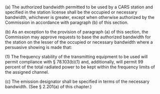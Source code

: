 (a) The authorized bandwidth permitted to be used by a CARS station and specified in the station license shall be the occupied or necessary bandwidth, whichever is greater, except when otherwise authorized by the Commission in accordance with paragraph (b) of this section.
                                    

(b) As an exception to the provision of paragraph (a) of this section, the Commission may approve requests to base the authorized bandwidth for the station on the lesser of the occupied or necessary bandwidth where a persuasive showing is made that:

(1) The frequency stability of the transmitting equipment to be used will permit compliance with § 78.103(b)(1) and, additionally, will permit 99 percent of the total radiated power to be kept within the frequency limits of the assigned channel.

(c) The emission designator shall be specified in terms of the necessary bandwidth. (See § 2.201(a) of this chapter.)

